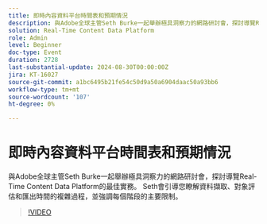 ```yaml
---
title: 即時內容資料平台時間表和預期情況
description: 與Adobe全球主管Seth Burke一起舉辦極具洞察力的網路研討會，探討導覽Real-Time Content Data Platform (RTCDP)的最佳實務。 Seth會引導您瞭解資料擷取、對象評估和匯出時間的複雜過程，並強調每個階段的主要限制。
solution: Real-Time Content Data Platform
role: Admin
level: Beginner
doc-type: Event
duration: 2728
last-substantial-update: 2024-08-30T00:00:00Z
jira: KT-16027
source-git-commit: a1bc6495b21fe54c50d9a50a6904daac50a93bb6
workflow-type: tm+mt
source-wordcount: '107'
ht-degree: 0%

---
```



# 即時內容資料平台時間表和預期情況

與Adobe全球主管Seth Burke一起舉辦極具洞察力的網路研討會，探討導覽Real-Time Content Data Platform的最佳實務。 Seth會引導您瞭解資料擷取、對象評估和匯出時間的複雜過程，並強調每個階段的主要限制。

>[!VIDEO](https://video.tv.adobe.com/v/3432992/?learn=on)
